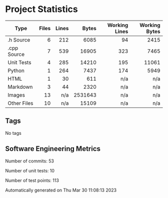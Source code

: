Project Statistics
==================

| Type | Files | Lines | Bytes | Working Lines | Working Bytes |
|------|------:|------:|------:|--------------:|--------------:|
|.h Source|6|212|6085|94|2415|
|.cpp Source|7|539|16905|323|7465|
|Unit Tests|4|285|14210|195|11061|
|Python|1|264|7437|174|5949|
|HTML|1|30|611|n/a|n/a|
|Markdown|3|44|2320|n/a|n/a|
|Images|13|n/a|2531643|n/a|n/a|
|Other  Files|10|n/a|15109|n/a|n/a|

## Tags
No tags

## Software Engineering Metrics

Number of commits:  53

Number of unit tests:  10

Number of test points:  113

Automatically generated on Thu Mar 30 11:08:13 2023
